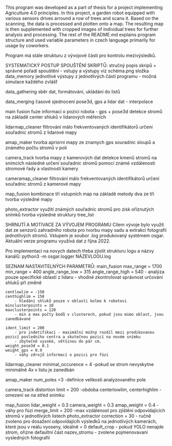 This program was developed as a part of thesis for a project implementing Agriculture 4.0 principles. 
In this project, a garden robot equipped with various sensors drives arround a row of trees and scans it. Based on the scanning,
the data is processed and plotten onto a map. The resulting map is then supplemented with cropped images of individual trees for further analysis and processing.
The rest of the README.md explains program structure and used variable parameters in czech language primarily for usage by coworkers.

Program má stále strukturu z vývojové části pro kontrolu mezivýsledků.

SYSTEMATICKÝ POSTUP SPOUŠTĚNÍ SKRIPTŮ:
    stručný popis skripů + správné pořadí spouštění - vstupy a výstupy viz schéma.png 
    složka data_memory jednotlivé výstupy z jednotlivých částí programu - možná simulace každého zvlášť 

data_gathering
    sběr dat, formátování, ukládání do listů

data_merging
    časové sjednocení pose3d, gps a lidar dat - interpolace

main fusion
    fuze informaci o pozici robota - gps + pose3d
    detekce stromů na základě center shluků v lidarových měřeních

lidarmap_cleaner
    filtrování málo frekventovaných identifikátorů
    určení souřadnic stromů z lidarové mapy

amap_maker
    tvorba apriorni mapy ze znamych gps souradnic sloupů a známého počtu stromů v poli

camera_track
    tvorba mapy z kamerových dat
    detekce kmenů stromů na snímcích
    následné určení souřadnic stromů pomocí známé vzdálenosti stromové řady a vlastností kamery

cameramap_cleaner
    filtrování málo frekventovaných identifikátorů
    určení souřadnic stromů z kamerové mapy

map_fusion
    kombinace tří vstupních map na základě metody dva ze tří
    tvorba výsledné mapy

photo_extractor
    využití známých souřadníc stromů pro zisk oříznutých snímků
    tvorba výsledné struktury tree_list
    
SHRNUTÍ A MOTIVACE ZA VÝVOJEM PROGRAMU
Cílem vývoje bylo využít dat ze senzorů zahradního robota pro tvorbu mapy sadu a extrakci fotografií jednotlivých stromů. Vstupem je soubor .log produkovaný systémem osgar. Aktuální verze programu využívá dat z října 2022. 

Pro implementaci na novych datech třeba zjistit strukturu logu a názvy kanálů: python3 -m osgar.logger NÁZEVLOGU.log

SEZNAM NASTAVITELNÝCH PARAMETRŮ:
main_fusion
	max_range = 1700
	min_range = 400
	angle_range_low = 315
	angle_range_high = 540
		- analýza pouze specifické oblasti z lidaru
		- vhodné zkontrolovat správnost určování shluků při změně
	
	centlowlim = -150
	centhighlim = 150
		- hledání shluků pouze v oblasti kolmo k robotovi
	minclusterpoints = 10
	maxclusterpoints = 120
		- min a max počty bodů v clusterech, pokud jsou mimo oblast, jsou zanedbávané
	
	ident_limit = 200
		- pro indetifikaci - maximální možný rozdíl mezi predikovanou pozicí posledního centra a skutečnou pozicí na novém snímku
		- zbytečně vysoké, většinou do pár cm.
	weight_pose3d = 0.1
	weight_gps = 0.9
		- váhy zdrojů informací o pozici pro fúzi
		
lidarmap_cleaner
	minimal_occurence = 4
		-pokud se strom nevyskytne minimálně 4x v listu je zanedbán
		
amap_maker
	num_poles =3
		-definice velikosti analyzovaného pole
		
camera_track
	distortion limit = 200
		-obdoba centerlowlim, centerhighlim - omezení se na střed snímku

map_fusion
	lidar_weight = 0.3
	camera_weight = 0.3
	amap_weight = 0.4
		-váhy pro fúzi
	merge_limit = 200
		-max vzdálenost pro zjištění odpovídajících stromů v jednotlivých listech
photo_extractor
	correction = 30
		- ručně zvoleno pro dosažení odpovídajícíh výsledků na jednotlivých kamerách, které jsou v reálu vyoseny, ideálně = 0
	default_crop
		- pokud YOLO nenajde strom, ořizne defaultní část
	nazev_stromu
		- zvolene pojmenovavaní vysledných fotografií

